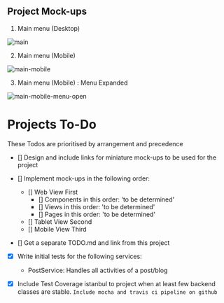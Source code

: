 ## Project Mock-ups

1. Main menu (Desktop)

![main](https://user-images.githubusercontent.com/32112641/46917773-3384ad80-cfba-11e8-873c-c606e215d0ce.jpg)

2. Main menu (Mobile)

![main-mobile](https://user-images.githubusercontent.com/32112641/46917768-210a7400-cfba-11e8-8398-b0a72506dd2d.jpg)

3. Main menu (Mobile) : Menu Expanded

![main-mobile-menu-open](https://user-images.githubusercontent.com/32112641/46917739-d5f06100-cfb9-11e8-984e-f545eb5f7507.jpg)




# Projects To-Do
These Todos are prioritised by arrangement and precedence

- [] Design and include links for miniature mock-ups to be used for the project

- [] Implement mock-ups in the following order:
    - [] Web View First
        - [] Components in this order: 'to be determined'
        - [] Views in this order: 'to be determined'
        - [] Pages in this order: 'to be determined'
    - [] Tablet View Second
    - [] Mobile View Third
        
- [] Get a separate TODO.md and link from this project

- [X] Write initial tests for the following services:
    - PostService: Handles all activities of a post/blog

- [X] Include Test Coverage istanbul to project when at least few backend classes
are stable. `Include mocha and travis ci pipeline on github`